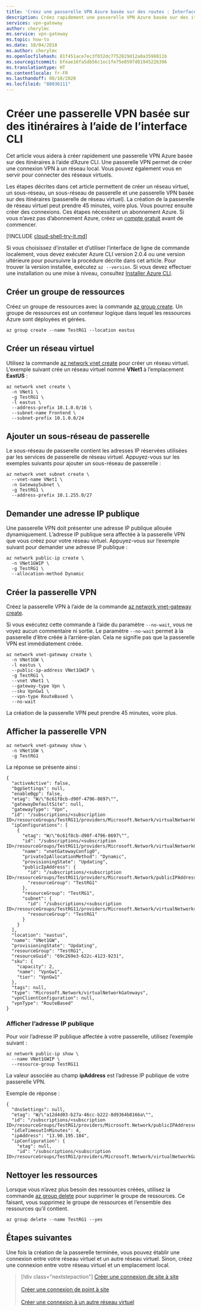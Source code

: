 ```yaml
---
title: 'Créez une passerelle VPN Azure basée sur des routes : Interface de ligne de commande'
description: Créez rapidement une passerelle VPN Azure basée sur des itinéraires à l’aide d’Azure CLI, pour une connexion VPN à un réseau local ou pour connecter des réseaux virtuels.
services: vpn-gateway
author: cherylmc
ms.service: vpn-gateway
ms.topic: how-to
ms.date: 10/04/2018
ms.author: cherylmc
ms.openlocfilehash: 81f451ace7ec3f032dc7752829d12a0a3598811b
ms.sourcegitcommit: bfeae16fa5db56c1ec1fe75e0597d8194522b396
ms.translationtype: HT
ms.contentlocale: fr-FR
ms.lasthandoff: 08/10/2020
ms.locfileid: "88036111"
---
```

# <a name="create-a-route-based-vpn-gateway-using-cli"></a>Créer une passerelle VPN basée sur des itinéraires à l’aide de l’interface CLI

Cet article vous aidera à créer rapidement une passerelle VPN Azure basée sur des itinéraires à l’aide d’Azure CLI. Une passerelle VPN permet de créer une connexion VPN à un réseau local. Vous pouvez également vous en servir pour connecter des réseaux virtuels.

Les étapes décrites dans cet article permettent de créer un réseau virtuel, un sous-réseau, un sous-réseau de passerelle et une passerelle VPN basée sur des itinéraires (passerelle de réseau virtuel). La création de la passerelle de réseau virtuel peut prendre 45 minutes, voire plus. Vous pourrez ensuite créer des connexions. Ces étapes nécessitent un abonnement Azure. Si vous n’avez pas d’abonnement Azure, créez un [compte gratuit](https://azure.microsoft.com/free/?WT.mc_id=A261C142F) avant de commencer.

[!INCLUDE [cloud-shell-try-it.md](../../includes/cloud-shell-try-it.md)]

Si vous choisissez d’installer et d’utiliser l’interface de ligne de commande localement, vous devez exécuter Azure CLI version 2.0.4 ou une version ultérieure pour poursuivre la procédure décrite dans cet article. Pour trouver la version installée, exécutez `az --version`. Si vous devez effectuer une installation ou une mise à niveau, consultez [Installer Azure CLI](/cli/azure/install-azure-cli).

## <a name="create-a-resource-group"></a>Créer un groupe de ressources

Créez un groupe de ressources avec la commande [az group create](/cli/azure/group). Un groupe de ressources est un conteneur logique dans lequel les ressources Azure sont déployées et gérées. 


```azurecli-interactive
az group create --name TestRG1 --location eastus
```

## <a name="create-a-virtual-network"></a><a name="vnet"></a>Créer un réseau virtuel

Utilisez la commande [az network vnet create](/cli/azure/network/vnet) pour créer un réseau virtuel. L’exemple suivant crée un réseau virtuel nommé **VNet1** à l’emplacement **EastUS** :

```azurecli-interactive
az network vnet create \
  -n VNet1 \
  -g TestRG1 \
  -l eastus \
  --address-prefix 10.1.0.0/16 \
  --subnet-name Frontend \
  --subnet-prefix 10.1.0.0/24
```

## <a name="add-a-gateway-subnet"></a><a name="gwsubnet"></a>Ajouter un sous-réseau de passerelle

Le sous-réseau de passerelle contient les adresses IP réservées utilisées par les services de passerelle de réseau virtuel. Appuyez-vous sur les exemples suivants pour ajouter un sous-réseau de passerelle :

```azurecli-interactive
az network vnet subnet create \
  --vnet-name VNet1 \
  -n GatewaySubnet \
  -g TestRG1 \
  --address-prefix 10.1.255.0/27 
```

## <a name="request-a-public-ip-address"></a><a name="PublicIP"></a>Demander une adresse IP publique

Une passerelle VPN doit présenter une adresse IP publique allouée dynamiquement. L’adresse IP publique sera affectée à la passerelle VPN que vous créez pour votre réseau virtuel. Appuyez-vous sur l’exemple suivant pour demander une adresse IP publique :

```azurecli-interactive
az network public-ip create \
  -n VNet1GWIP \
  -g TestRG1 \
  --allocation-method Dynamic 
```

## <a name="create-the-vpn-gateway"></a><a name="CreateGateway"></a>Créer la passerelle VPN

Créez la passerelle VPN à l’aide de la commande [az network vnet-gateway create](/cli/azure/group).

Si vous exécutez cette commande à l’aide du paramètre `--no-wait`, vous ne voyez aucun commentaire ni sortie. Le paramètre `--no-wait` permet à la passerelle d’être créée à l’arrière-plan. Cela ne signifie pas que la passerelle VPN est immédiatement créée.

```azurecli-interactive
az network vnet-gateway create \
  -n VNet1GW \
  -l eastus \
  --public-ip-address VNet1GWIP \
  -g TestRG1 \
  --vnet VNet1 \
  --gateway-type Vpn \
  --sku VpnGw1 \
  --vpn-type RouteBased \
  --no-wait
```

La création de la passerelle VPN peut prendre 45 minutes, voire plus.

## <a name="view-the-vpn-gateway"></a><a name="viewgw"></a>Afficher la passerelle VPN

```azurecli-interactive
az network vnet-gateway show \
  -n VNet1GW \
  -g TestRG1
```

La réponse se présente ainsi :

```output
{
  "activeActive": false,
  "bgpSettings": null,
  "enableBgp": false,
  "etag": "W/\"6c61f8cb-d90f-4796-8697\"",
  "gatewayDefaultSite": null,
  "gatewayType": "Vpn",
  "id": "/subscriptions/<subscription ID>/resourceGroups/TestRG11/providers/Microsoft.Network/virtualNetworkGateways/VNet1GW",
  "ipConfigurations": [
    {
      "etag": "W/\"6c61f8cb-d90f-4796-8697\"",
      "id": "/subscriptions/<subscription ID>/resourceGroups/TestRG11/providers/Microsoft.Network/virtualNetworkGateways/VNet1GW/ipConfigurations/vnetGatewayConfig0",
      "name": "vnetGatewayConfig0",
      "privateIpAllocationMethod": "Dynamic",
      "provisioningState": "Updating",
      "publicIpAddress": {
        "id": "/subscriptions/<subscription ID>/resourceGroups/TestRG11/providers/Microsoft.Network/publicIPAddresses/VNet1GWIP",
        "resourceGroup": "TestRG1"
      },
      "resourceGroup": "TestRG1",
      "subnet": {
        "id": "/subscriptions/<subscription ID>/resourceGroups/TestRG11/providers/Microsoft.Network/virtualNetworks/VNet1/subnets/GatewaySubnet",
        "resourceGroup": "TestRG1"
      }
    }
  ],
  "location": "eastus",
  "name": "VNet1GW",
  "provisioningState": "Updating",
  "resourceGroup": "TestRG1",
  "resourceGuid": "69c269e3-622c-4123-9231",
  "sku": {
    "capacity": 2,
    "name": "VpnGw1",
    "tier": "VpnGw1"
  },
  "tags": null,
  "type": "Microsoft.Network/virtualNetworkGateways",
  "vpnClientConfiguration": null,
  "vpnType": "RouteBased"
}
```

### <a name="view-the-public-ip-address"></a>Afficher l’adresse IP publique

Pour voir l’adresse IP publique affectée à votre passerelle, utilisez l’exemple suivant :

```azurecli-interactive
az network public-ip show \
  --name VNet1GWIP \
  --resource-group TestRG11
```

La valeur associée au champ **ipAddress** est l’adresse IP publique de votre passerelle VPN.

Exemple de réponse :

```output
{
  "dnsSettings": null,
  "etag": "W/\"a12d4d03-b27a-46cc-b222-8d9364b8166a\"",
  "id": "/subscriptions/<subscription ID>/resourceGroups/TestRG1/providers/Microsoft.Network/publicIPAddresses/VNet1GWIP",
  "idleTimeoutInMinutes": 4,
  "ipAddress": "13.90.195.184",
  "ipConfiguration": {
    "etag": null,
    "id": "/subscriptions/<subscription ID>/resourceGroups/TestRG1/providers/Microsoft.Network/virtualNetworkGateways/VNet1GW/ipConfigurations/vnetGatewayConfig0",
```

## <a name="clean-up-resources"></a>Nettoyer les ressources

Lorsque vous n’avez plus besoin des ressources créées, utilisez la commande [az group delete](/cli/azure/group) pour supprimer le groupe de ressources. Ce faisant, vous supprimez le groupe de ressources et l’ensemble des ressources qu’il contient.

```azurecli-interactive 
az group delete --name TestRG1 --yes
```

## <a name="next-steps"></a>Étapes suivantes

Une fois la création de la passerelle terminée, vous pouvez établir une connexion entre votre réseau virtuel et un autre réseau virtuel. Sinon, créez une connexion entre votre réseau virtuel et un emplacement local.

> [!div class="nextstepaction"]
> [Créer une connexion de site à site](vpn-gateway-create-site-to-site-rm-powershell.md)<br><br>
> [Créer une connexion de point à site](vpn-gateway-howto-point-to-site-rm-ps.md)<br><br>
> [Créer une connexion à un autre réseau virtuel](vpn-gateway-vnet-vnet-rm-ps.md)
